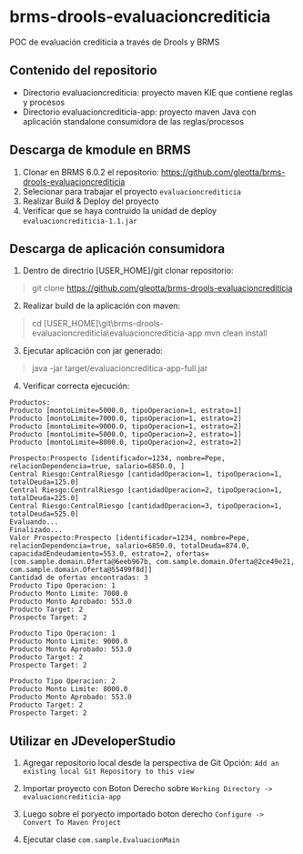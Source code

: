 brms-drools-evaluacioncrediticia
================================
POC de evaluación crediticia a través de Drools y BRMS

Contenido del repositorio
-------------------------
* Directorio evaluacioncrediticia: proyecto maven KIE que contiene reglas y procesos
* Directorio evaluacioncrediticia-app: proyecto maven Java con aplicación standalone consumidora de las reglas/procesos 

Descarga de kmodule en BRMS
----------------------------
1. Clonar en BRMS 6.0.2 el repositorio: https://github.com/gleotta/brms-drools-evaluacioncrediticia
2. Selecionar para trabajar el proyecto `evaluacioncrediticia`
3. Realizar Build & Deploy del proyecto 
4. Verificar que se haya contruido la unidad de deploy `evaluacioncrediticia-1.1.jar`

Descarga de aplicación consumidora
-----------------------------------
1. Dentro de directrio [USER_HOME]/git clonar repositorio: 
>git clone https://github.com/gleotta/brms-drools-evaluacioncrediticia

2. Realizar build de la aplicación con maven:
>cd [USER_HOME]\git\brms-drools-evaluacioncrediticia\evaluacioncrediticia-app
>mvn clean install

3. Ejecutar aplicación con jar generado:
>java -jar target/evaluacioncreditica-app-full.jar

4. Verificar correcta ejecución:

```
Productos:
Producto [montoLimite=5000.0, tipoOperacion=1, estrato=1]
Producto [montoLimite=7000.0, tipoOperacion=1, estrato=2]
Producto [montoLimite=9000.0, tipoOperacion=1, estrato=2]
Producto [montoLimite=5000.0, tipoOperacion=2, estrato=1]
Producto [montoLimite=8000.0, tipoOperacion=2, estrato=2]

Prospecto:Prospecto [identificador=1234, nombre=Pepe, relacionDependencia=true, salario=6850.0, ]
Central Riesgo:CentralRiesgo [cantidadOperacion=1, tipoOperacion=1, totalDeuda=125.0]
Central Riesgo:CentralRiesgo [cantidadOperacion=2, tipoOperacion=1, totalDeuda=225.0]
Central Riesgo:CentralRiesgo [cantidadOperacion=3, tipoOperacion=1, totalDeuda=525.0]
Evaluando...
Finalizado...
Valor Prospecto:Prospecto [identificador=1234, nombre=Pepe, relacionDependencia=true, salario=6850.0, totalDeuda=874.0, capacidadEndeudamiento=553.0, estrato=2, ofertas=[com.sample.domain.Oferta@6eeb967b, com.sample.domain.Oferta@2ce49e21, com.sample.domain.Oferta@55499f8d]]
Cantidad de ofertas encontradas: 3
Producto Tipo Operacion: 1
Producto Monto Limite: 7000.0
Producto Monto Aprobado: 553.0
Producto Target: 2
Prospecto Target: 2

Producto Tipo Operacion: 1
Producto Monto Limite: 9000.0
Producto Monto Aprobado: 553.0
Producto Target: 2
Prospecto Target: 2

Producto Tipo Operacion: 2
Producto Monto Limite: 8000.0
Producto Monto Aprobado: 553.0
Producto Target: 2
Prospecto Target: 2
```

Utilizar en JDeveloperStudio
-----------------------------
1. Agregar repositorio local desde la perspectiva de Git
Opción: `Add an existing local Git Repository to this view`

2. Importar proyecto con Boton Derecho sobre `Working Directory -> evaluacioncrediticia-app`

3. Luego sobre el poryecto importado boton derecho `Configure -> Convert To Maven Project`

4. Ejecutar clase `com.sample.EvaluacionMain` 
